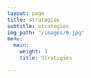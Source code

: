 ```yaml
---
layout: page
title: strategies
subtitle: strategies
img_path: "/images/9.jpg"
menu:
  main:
    weight: 3
    title: Stratigies

---
```

